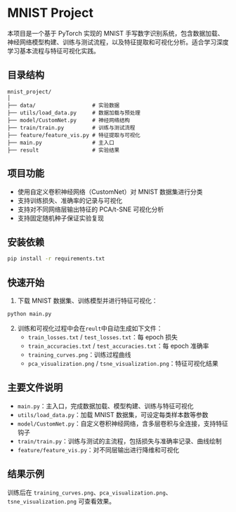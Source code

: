 # MNIST Project

本项目是一个基于 PyTorch 实现的 MNIST 手写数字识别系统，包含数据加载、神经网络模型构建、训练与测试流程，以及特征提取和可视化分析。适合学习深度学习基本流程与特征可视化实践。

## 目录结构

```
mnist_project/
│
├── data/                  # 实验数据
├── utils/load_data.py     # 数据加载与预处理
├── model/CustomNet.py     # 神经网络结构
├── train/train.py         # 训练与测试流程
├── feature/feature_vis.py # 特征提取与可视化
├── main.py                # 主入口
├── result                 # 实验结果
```

## 项目功能

- 使用自定义卷积神经网络（CustomNet）对 MNIST 数据集进行分类
- 支持训练损失、准确率的记录与可视化
- 支持对不同网络层输出特征的 PCA/t-SNE 可视化分析
- 支持固定随机种子保证实验复现

## 安装依赖

```bash
pip install -r requirements.txt
```

## 快速开始

1. 下载 MNIST 数据集、训练模型并进行特征可视化：

```bash
python main.py
```

2. 训练和可视化过程中会在`reult`中自动生成如下文件：
   - `train_losses.txt` / `test_losses.txt`：每 epoch 损失
   - `train_accuracies.txt` / `test_accuracies.txt`：每 epoch 准确率
   - `training_curves.png`：训练过程曲线
   - `pca_visualization.png` / `tsne_visualization.png`：特征可视化结果

## 主要文件说明

- `main.py`：主入口，完成数据加载、模型构建、训练与特征可视化
- `utils/load_data.py`：加载 MNIST 数据集，可设定每类样本数等参数
- `model/CustomNet.py`：自定义卷积神经网络，含多层卷积与全连接，支持特征钩子
- `train/train.py`：训练与测试的主流程，包括损失与准确率记录、曲线绘制
- `feature/feature_vis.py`：对不同层输出进行降维和可视化

## 结果示例

训练后在 `training_curves.png`、`pca_visualization.png`、`tsne_visualization.png` 可查看效果。

